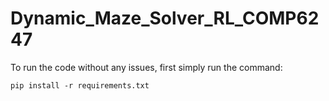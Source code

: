 # Dynamic_Maze_Solver_RL_COMP6247

To run the code without any issues, first simply run the command:

``pip install -r requirements.txt``

